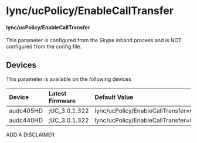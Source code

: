 ﻿---
description: lync/ucPolicy/EnableCallTransfer
search:
    keywords: ['lync','ucPolicy','EnableCallTransfer']
---

# lync/ucPolicy/EnableCallTransfer

#### lync/ucPolicy/EnableCallTransfer

This parameter is configured from the Skype inband process and is NOT configured from the config file.



## Devices
This parameter is available on the following devices

| Device | Latest Firmware | Default Value |
|:---|:---|:---|
| audc405HD | ;UC_3.0.1.322 | lync/ucPolicy/EnableCallTransfer=0 
| audc440HD | ;UC_3.0.1.322 | lync/ucPolicy/EnableCallTransfer=0 

ADD A DISCLAIMER
